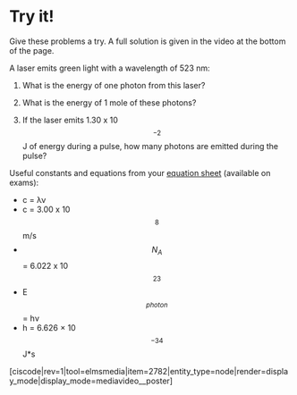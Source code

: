 # Try it!

Give these problems a try.  A full solution is given in the video at the bottom of the page.  

A laser emits green light with a wavelength of 523 nm:

1. What is the energy of one photon from this laser? 

2. What is the energy of 1 mole of these photons?

3. If the laser emits 1.30 x 10$$^{-2}$$ J of energy during a pulse, how many photons are emitted during the pulse? 

Useful constants and equations from your [equation sheet](https://media.ed.science.psu.edu/sites/media/ed/files/documents/110-data.pdf) (available on exams):
* c = λν
* c = 3.00 x 10$$^8$$ m/s
* $$N_A$$ = 6.022 x 10$$^{23}$$ 
* E$$_{photon}$$ = hν
* h = 6.626 × 10$$^{−34}$$ J*s


<media-video>[ciscode|rev=1|tool=elmsmedia|item=2782|entity_type=node|render=display_mode|display_mode=mediavideo__poster]</media-video>

 